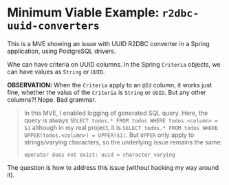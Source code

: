 # Minimum Viable Example: `r2dbc-uuid-converters`

This is a MVE showing an issue with UUID R2DBC converter in a Spring application, using PostgreSQL drivers.

Whe can have criteria on UUID columns. In the Spring `Criteria` objects, we can have values as `String` or `UUID`.

**OBSERVATION:** When the `Criteria` apply to an `@Id` column, it works just fine, whether the valus of the `Criteria`
is `String` or `UUID`. But any other columns?! Nope. Bad grammar.

> In this MVE, I enabled logging of generated SQL query.
> Here, the query is always `SELECT todos.* FROM todos WHERE todos.<column> = $1`
> although in my real project, it is `SELECT todos.* FROM todos WHERE UPPER(todos.<column>) = UPPER($1)`.
> But `UPPER` only apply to strings/varying characters, so the underlying issue remains the same:
> 
> `operator does not exist: uuid = character varying`

The question is how to address this issue (without hacking my way around it).
